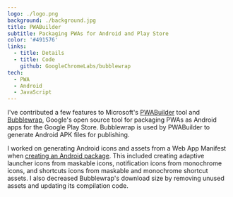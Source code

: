 ```yaml
---
logo: ./logo.png
background: ./background.jpg
title: PWABuilder
subtitle: Packaging PWAs for Android and Play Store
color: '#491576'
links:
  - title: Details
  - title: Code
    github: GoogleChromeLabs/bubblewrap
tech:
  - PWA
  - Android
  - JavaScript
---
```


I've contributed a few features to Microsoft's [PWABuilder](https://www.pwabuilder.com/) tool and [Bubblewrap](https://github.com/GoogleChromeLabs/bubblewrap), Google's open source tool for packaging PWAs as Android apps for the Google Play Store. Bubblewrap is used by PWABuilder to generate Android APK files for publishing.

I worked on generating Android icons and assets from a Web App Manifest when [creating an Android package](https://blog.pwabuilder.com/docs/generating-your-android-package/). This included creating adaptive launcher icons from maskable icons, notification icons from monochrome icons, and shortcuts icons from maskable and monochrome shortcut assets. I also decreased Bubblewrap's download size by removing unused assets and updating its compilation code.
